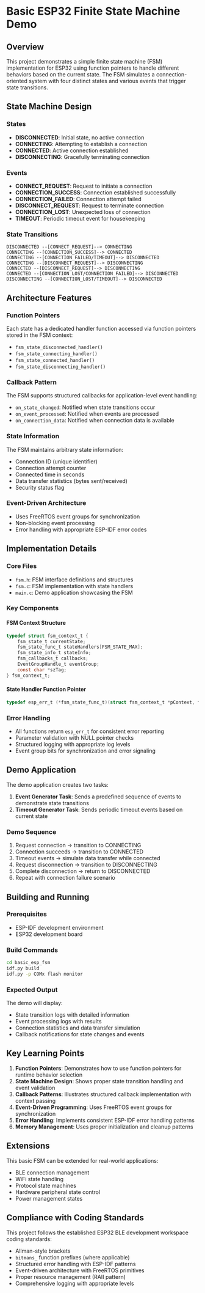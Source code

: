 # Basic ESP32 Finite State Machine Demo

## Overview

This project demonstrates a simple finite state machine (FSM) implementation for ESP32 using function pointers to handle different behaviors based on the current state. The FSM simulates a connection-oriented system with four distinct states and various events that trigger state transitions.

## State Machine Design

### States
- **DISCONNECTED**: Initial state, no active connection
- **CONNECTING**: Attempting to establish a connection
- **CONNECTED**: Active connection established
- **DISCONNECTING**: Gracefully terminating connection

### Events
- **CONNECT_REQUEST**: Request to initiate a connection
- **CONNECTION_SUCCESS**: Connection established successfully
- **CONNECTION_FAILED**: Connection attempt failed
- **DISCONNECT_REQUEST**: Request to terminate connection
- **CONNECTION_LOST**: Unexpected loss of connection
- **TIMEOUT**: Periodic timeout event for housekeeping

### State Transitions

```
DISCONNECTED --[CONNECT_REQUEST]--> CONNECTING
CONNECTING --[CONNECTION_SUCCESS]--> CONNECTED
CONNECTING --[CONNECTION_FAILED/TIMEOUT]--> DISCONNECTED
CONNECTING --[DISCONNECT_REQUEST]--> DISCONNECTING
CONNECTED --[DISCONNECT_REQUEST]--> DISCONNECTING
CONNECTED --[CONNECTION_LOST/CONNECTION_FAILED]--> DISCONNECTED
DISCONNECTING --[CONNECTION_LOST/TIMEOUT]--> DISCONNECTED
```

## Architecture Features

### Function Pointers
Each state has a dedicated handler function accessed via function pointers stored in the FSM context:
- `fsm_state_disconnected_handler()`
- `fsm_state_connecting_handler()`
- `fsm_state_connected_handler()`
- `fsm_state_disconnecting_handler()`

### Callback Pattern
The FSM supports structured callbacks for application-level event handling:
- `on_state_changed`: Notified when state transitions occur
- `on_event_processed`: Notified when events are processed
- `on_connection_data`: Notified when connection data is available

### State Information
The FSM maintains arbitrary state information:
- Connection ID (unique identifier)
- Connection attempt counter
- Connected time in seconds
- Data transfer statistics (bytes sent/received)
- Security status flag

### Event-Driven Architecture
- Uses FreeRTOS event groups for synchronization
- Non-blocking event processing
- Error handling with appropriate ESP-IDF error codes

## Implementation Details

### Core Files
- `fsm.h`: FSM interface definitions and structures
- `fsm.c`: FSM implementation with state handlers
- `main.c`: Demo application showcasing the FSM

### Key Components

#### FSM Context Structure
```c
typedef struct fsm_context_t {
    fsm_state_t currentState;
    fsm_state_func_t stateHandlers[FSM_STATE_MAX];
    fsm_state_info_t stateInfo;
    fsm_callbacks_t callbacks;
    EventGroupHandle_t eventGroup;
    const char *szTag;
} fsm_context_t;
```

#### State Handler Function Pointer
```c
typedef esp_err_t (*fsm_state_func_t)(struct fsm_context_t *pContext, fsm_event_t event);
```

### Error Handling
- All functions return `esp_err_t` for consistent error reporting
- Parameter validation with NULL pointer checks
- Structured logging with appropriate log levels
- Event group bits for synchronization and error signaling

## Demo Application

The demo application creates two tasks:

1. **Event Generator Task**: Sends a predefined sequence of events to demonstrate state transitions
2. **Timeout Generator Task**: Sends periodic timeout events based on current state

### Demo Sequence
1. Request connection → transition to CONNECTING
2. Connection succeeds → transition to CONNECTED
3. Timeout events → simulate data transfer while connected
4. Request disconnection → transition to DISCONNECTING
5. Complete disconnection → return to DISCONNECTED
6. Repeat with connection failure scenario

## Building and Running

### Prerequisites
- ESP-IDF development environment
- ESP32 development board

### Build Commands
```bash
cd basic_esp_fsm
idf.py build
idf.py -p COMx flash monitor
```

### Expected Output
The demo will display:
- State transition logs with detailed information
- Event processing logs with results
- Connection statistics and data transfer simulation
- Callback notifications for state changes and events

## Key Learning Points

1. **Function Pointers**: Demonstrates how to use function pointers for runtime behavior selection
2. **State Machine Design**: Shows proper state transition handling and event validation
3. **Callback Patterns**: Illustrates structured callback implementation with context passing
4. **Event-Driven Programming**: Uses FreeRTOS event groups for synchronization
5. **Error Handling**: Implements consistent ESP-IDF error handling patterns
6. **Memory Management**: Uses proper initialization and cleanup patterns

## Extensions

This basic FSM can be extended for real-world applications:
- BLE connection management
- WiFi state handling
- Protocol state machines
- Hardware peripheral state control
- Power management states

## Compliance with Coding Standards

This project follows the established ESP32 BLE development workspace coding standards:
- Allman-style brackets
- `bitmans_` function prefixes (where applicable)
- Structured error handling with ESP-IDF patterns
- Event-driven architecture with FreeRTOS primitives
- Proper resource management (RAII pattern)
- Comprehensive logging with appropriate levels

